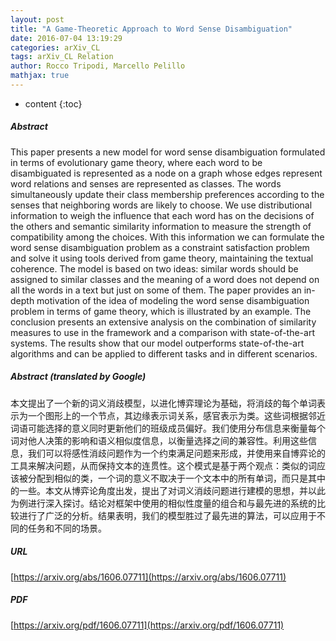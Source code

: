 ```yaml
---
layout: post
title: "A Game-Theoretic Approach to Word Sense Disambiguation"
date: 2016-07-04 13:19:29
categories: arXiv_CL
tags: arXiv_CL Relation
author: Rocco Tripodi, Marcello Pelillo
mathjax: true
---
```


* content
{:toc}

##### Abstract
This paper presents a new model for word sense disambiguation formulated in terms of evolutionary game theory, where each word to be disambiguated is represented as a node on a graph whose edges represent word relations and senses are represented as classes. The words simultaneously update their class membership preferences according to the senses that neighboring words are likely to choose. We use distributional information to weigh the influence that each word has on the decisions of the others and semantic similarity information to measure the strength of compatibility among the choices. With this information we can formulate the word sense disambiguation problem as a constraint satisfaction problem and solve it using tools derived from game theory, maintaining the textual coherence. The model is based on two ideas: similar words should be assigned to similar classes and the meaning of a word does not depend on all the words in a text but just on some of them. The paper provides an in-depth motivation of the idea of modeling the word sense disambiguation problem in terms of game theory, which is illustrated by an example. The conclusion presents an extensive analysis on the combination of similarity measures to use in the framework and a comparison with state-of-the-art systems. The results show that our model outperforms state-of-the-art algorithms and can be applied to different tasks and in different scenarios.

##### Abstract (translated by Google)
本文提出了一个新的词义消歧模型，以进化博弈理论为基础，将消歧的每个单词表示为一个图形上的一个节点，其边缘表示词关系，感官表示为类。这些词根据邻近词语可能选择的意义同时更新他们的班级成员偏好。我们使用分布信息来衡量每个词对他人决策的影响和语义相似度信息，以衡量选择之间的兼容性。利用这些信息，我们可以将感性消歧问题作为一个约束满足问题来形成，并使用来自博弈论的工具来解决问题，从而保持文本的连贯性。这个模式是基于两个观点：类似的词应该被分配到相似的类，一个词的意义不取决于一个文本中的所有单词，而只是其中的一些。本文从博弈论角度出发，提出了对词义消歧问题进行建模的思想，并以此为例进行深入探讨。结论对框架中使用的相似性度量的组合和与最先进的系统的比较进行了广泛的分析。结果表明，我们的模型胜过了最先进的算法，可以应用于不同的任务和不同的场景。

##### URL
[https://arxiv.org/abs/1606.07711](https://arxiv.org/abs/1606.07711)

##### PDF
[https://arxiv.org/pdf/1606.07711](https://arxiv.org/pdf/1606.07711)

